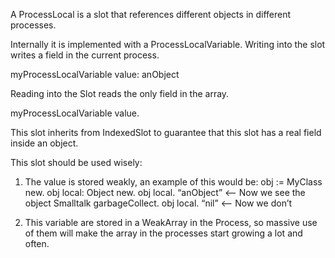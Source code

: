 A ProcessLocal is a slot that references different objects in different processes.

Internally it is implemented with a ProcessLocalVariable. Writing into the slot writes a field in the current process. 

myProcessLocalVariable value: anObject

Reading into the Slot reads the only field in the array.

myProcessLocalVariable value.

This slot inherits from IndexedSlot to guarantee that this slot has a real field inside an object.

This slot should be used wisely:

1) The value is stored weakly, an example of this would be:
obj := MyClass new.
obj local: Object new.
obj local. “anObject” <—— Now we see the object
Smalltalk garbageCollect.
obj local. “nil” <—— Now we don’t

2) This variable are stored in a WeakArray in the Process, so massive use of them will make the array in the processes start growing a lot and often.
